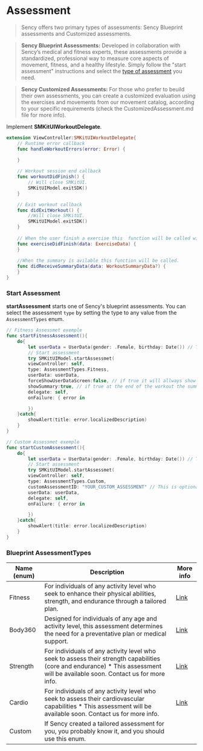 # Assessment
>Sency offers two primary types of assessments: Sency Blueprint assessments and Customized assessments.

>**Sency Blueprint Assessments:** Developed in collaboration with Sency’s medical and fitness experts, these assessments provide a standardized, professional way to measure core aspects of movement, fitness, and a healthy lifestyle. Simply follow the "start assessment" instructions and select the [type of assessment](#assessment-types) you need.

>**Sency Customized Assessments:** For those who prefer to beuild their own assessments, you can create a customized evaluation using the exercises and movements from our movement catalog, according to your specific requirements (check the CustomizedAssessment.md file for more info).



Implement **SMKitUIWorkoutDelegate**.
```Swift
extension ViewController:SMKitUIWorkoutDelegate{
    // Runtime error callback
    func handleWorkoutErrors(error: Error) {
        
    }

    // Workout session end callback
    func workoutDidFinish() {
        // Will close SMKitUI.
        SMKitUIModel.exitSDK()
    }

    // Exit workout callback
    func didExitWorkout() {
        //Will close SMKitUI.
        SMKitUIModel.exitSDK()
    }
    
    // When the user finish a exercise this  function will be called with the exercise data.
    func exerciseDidFinish(data: ExerciseData) {
    }
    
    //When the summary is avilable this function will be called.
    func didReceiveSummaryData(data: WorkoutSummaryData?) {
    }
}
```
    
### Start Assessment
**startAssessment** starts one of Sency's blueprint assessments.
You can select the assessment `type` by setting the type to any value from the `AssessmentTypes` enum.
```Swift
// Fitness Assessmet exemple
func startFitnessAssessment(){
    do{
        let userData = UserData(gender: .Female, birthday: Date()) // This is optional if not provided the SDK will requst from the user his age and gender.
        // Start assessment
        try SMKitUIModel.startAssessmet(
        viewController: self,
        type: AssessmentTypes.Fitness,
        userData: userData,
        forceShowUserDataScreen:false, // if true it will allways show UserData screen.
        showSummary:true, // if true at the end of the workout the summary screen will be presented
        delegate: self,
        onFailure: { error in

        })
    }catch{
        showAlert(title: error.localizedDescription)
    }
}

// Custom Assessmet exemple
func startCustomAssessment(){
    do{
        let userData = UserData(gender: .Female, birthday: Date()) // This is optional if not provided the SDK will requst from the user his age and gender.
        // Start assessment
        try SMKitUIModel.startAssessmet(
        viewController: self,
        type: AssessmentTypes.Custom,
        customAssessmentID: "YOUR_CUSTOM_ASSESSMENT" // This is optional if you have multiple 'Custom Assessment' you can provide the assessment ID in order to start the assessment
        userData: userData,
        delegate: self,
        onFailure: { error in

        })
    }catch{
        showAlert(title: error.localizedDescription)
    }
}
```

### Blueprint AssessmentTypes <a name="assessment-types"></a>
| Name (enum)         | Description |More info|
|---------------------|---------------------|---------------------|
| Fitness             | For individuals of any activity level who seek to enhance their physical abilities, strength, and endurance through a tailored plan.| [Link](https://github.com/sency-ai/smkit-sdk/blob/main/Assessments/AI-Fitness-Assessment.md) |
| Body360                 | Designed for individuals of any age and activity level, this assessment determines the need for a preventative plan or medical support.| [Link](https://github.com/sency-ai/smkit-sdk/blob/main/Assessments/360-Body-Assessment.md) |
| Strength            |For individuals of any activity level who seek to assess their strength capabilities (core and endurance) * This assessment will be available soon. Contact us for more info.| [Link](https://github.com/sency-ai/smkit-sdk/blob/main/Assessments/Strength.md) |
| Cardio            |For individuals of any activity level who seek to assess their cardiovascular capabilities  * This assessment will be available soon. Contact us for more info.| [Link](https://github.com/sency-ai/smkit-sdk/blob/main/Assessments/Cardio.md) |
| Custom              |If Sency created a tailored assessment for you, you probably know it, and you should use this enum.|  |
